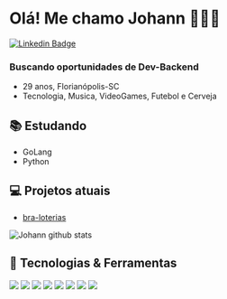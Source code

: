 # Olá! Me chamo Johann 🙋🏾‍♂️

[![Linkedin Badge](https://img.shields.io/badge/-LinkedIn-0e76a8?style=flat-square&logo=Linkedin&logoColor=white)](https://www.linkedin.com/in/johann-philipi-10509780/)

### Buscando oportunidades de Dev-Backend

- 29 anos, Florianópolis-SC
- Tecnologia, Musica, VideoGames, Futebol e Cerveja

## 📚 Estudando

- GoLang
- Python

## 💻 Projetos atuais

- [bra-loterias](https://github.com/JohannPhilipi/bra-loterias)

![Johann github stats](https://github-readme-stats.vercel.app/api?username=JohannPhilipi&show_icons=true&theme=tokyonight)

## 🔧 Tecnologias & Ferramentas

![](https://img.shields.io/badge/OS-Linux-informational?style=flat&logo=linux&logoColor=white&color=6aa6f8)
![](https://img.shields.io/badge/Editor-VS_Code-informational?style=flat&logo=visual-studio-code&logoColor=white&color=6aa6f8)
![](https://img.shields.io/badge/Code-Python-informational?style=flat&logo=python&logoColor=white&color=6aa6f8)
![](https://img.shields.io/badge/Shell-Bash-informational?style=flat&logo=gnu-bash&logoColor=white&color=6aa6f8)
![](https://img.shields.io/badge/Tools-FastAPI-informational?style=flat&logo=fastapi&logoColor=white&color=6aa6f8)
![](https://img.shields.io/badge/Tools-MongoDB-informational?style=flat&logo=mongodb&logoColor=white&color=6aa6f8)
![](https://img.shields.io/badge/Tools-PostgreSQL-informational?style=flat&logo=postgresql&logoColor=white&color=6aa6f8)
![](https://img.shields.io/badge/Tools-Docker-informational?style=flat&logo=docker&logoColor=white&color=6aa6f8)

